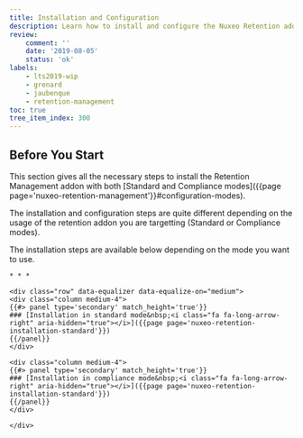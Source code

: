 ```yaml
---
title: Installation and Configuration
description: Learn how to install and configure the Nuxeo Retention addon.
review:
    comment: ''
    date: '2019-08-05'
    status: 'ok'
labels:
    - lts2019-wip
    - grenard
    - jaubenque
    - retention-management
toc: true
tree_item_index: 300
---
```


## Before You Start

This section gives all the necessary steps to install the Retention Management addon with both [Standard and Compliance modes]({{page page='nuxeo-retention-management'}}#configuration-modes).

The installation and configuration steps are quite different depending on the usage of the retention addon you are targetting (Standard or Compliance modes).

The installation steps are available below depending on the mode you want to use.



    * * *

    <div class="row" data-equalizer data-equalize-on="medium">
    <div class="column medium-4">
    {{#> panel type='secondary' match_height='true'}}
    ### [Installation in standard mode&nbsp;<i class="fa fa-long-arrow-right" aria-hidden="true"></i>]({{page page='nuxeo-retention-installation-standard'}})
    {{/panel}}
    </div>

    <div class="column medium-4">
    {{#> panel type='secondary' match_height='true'}}
    ### [Installation in compliance mode&nbsp;<i class="fa fa-long-arrow-right" aria-hidden="true"></i>]({{page page='nuxeo-retention-installation-standard'}})
    {{/panel}}
    </div>

    </div>
